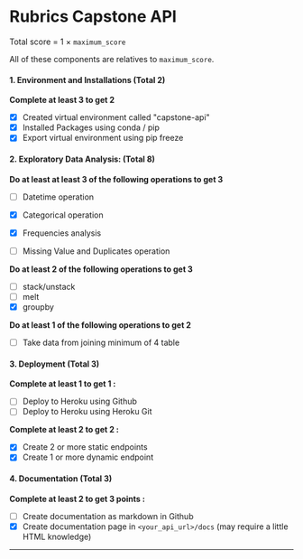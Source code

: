 # Rubrics Capstone API

Total score = 1 $\times$ `maximum_score`

All of these components are relatives to `maximum_score`. 


#### 1. Environment and Installations (Total 2)
**Complete at least 3 to get 2**
- [x] Created virtual environment called "capstone-api"
- [x] Installed Packages using conda / pip
- [x] Export virtual environment using pip freeze

#### 2. Exploratory Data Analysis: (Total 8)

**Do at least at least 3 of the following operations to get 3**
- [ ] Datetime operation 
- [x] Categorical operation 
- [x] Frequencies analysis 
- [ ] Missing Value and Duplicates operation


**Do at least 2 of the following operations to get 3**
- [ ] stack/unstack
- [ ] melt 
- [x] groupby 

**Do at least 1 of the following operations to get 2**
- [ ] Take data from joining minimum of 4 table 

#### 3. Deployment (Total 3)

**Complete at least 1 to get 1 :**
- [ ] Deploy to Heroku using Github 
- [ ] Deploy to Heroku using Heroku Git 

**Complete at least 2 to get 2 :**
- [x] Create 2 or more static endpoints
- [x] Create 1 or more dynamic endpoint

#### 4. Documentation (Total 3)
**Complete at least 2 to get 3 points :**
- [ ] Create documentation as markdown in Github 
- [x] Create documentation page in `<your_api_url>/docs` (may require a little HTML knowledge)
___